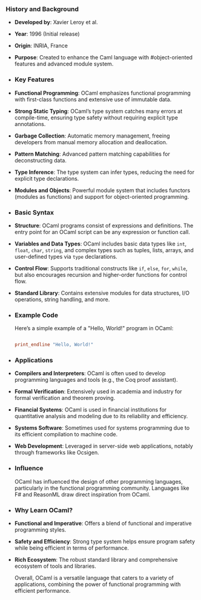 ### **History and Background**
- **Developed by**: Xavier Leroy et al.
- **Year**: 1996 (Initial release)
- **Origin**: INRIA, France
- **Purpose**: Created to enhance the Caml language with #object-oriented features and advanced module system.
- ### **Key Features**
- **Functional Programming**: OCaml emphasizes functional programming with first-class functions and extensive use of immutable data.
- **Strong Static Typing**: OCaml’s type system catches many errors at compile-time, ensuring type safety without requiring explicit type annotations.
- **Garbage Collection**: Automatic memory management, freeing developers from manual memory allocation and deallocation.
- **Pattern Matching**: Advanced pattern matching capabilities for deconstructing data.
- **Type Inference**: The type system can infer types, reducing the need for explicit type declarations.
- **Modules and Objects**: Powerful module system that includes functors (modules as functions) and support for object-oriented programming.
- ### **Basic Syntax**
- **Structure**: OCaml programs consist of expressions and definitions. The entry point for an OCaml script can be any expression or function call.
- **Variables and Data Types**: OCaml includes basic data types like `int`, `float`, `char`, `string`, and complex types such as tuples, lists, arrays, and user-defined types via `type` declarations.
- **Control Flow**: Supports traditional constructs like `if`, `else`, `for`, `while`, but also encourages recursion and higher-order functions for control flow.
- **Standard Library**: Contains extensive modules for data structures, I/O operations, string handling, and more.
- ### **Example Code**
  
  Here’s a simple example of a "Hello, World!" program in OCaml:
  
  ```ocaml
  
  print_endline "Hello, World!"
  
  ```
- ### **Applications**
- **Compilers and Interpreters**: OCaml is often used to develop programming languages and tools (e.g., the Coq proof assistant).
- **Formal Verification**: Extensively used in academia and industry for formal verification and theorem proving.
- **Financial Systems**: OCaml is used in financial institutions for quantitative analysis and modeling due to its reliability and efficiency.
- **Systems Software**: Sometimes used for systems programming due to its efficient compilation to machine code.
- **Web Development**: Leveraged in server-side web applications, notably through frameworks like Ocsigen.
- ### **Influence**
  
  OCaml has influenced the design of other programming languages, particularly in the functional programming community. Languages like F# and ReasonML draw direct inspiration from OCaml.
- ### **Why Learn OCaml?**
- **Functional and Imperative**: Offers a blend of functional and imperative programming styles.
- **Safety and Efficiency**: Strong type system helps ensure program safety while being efficient in terms of performance.
- **Rich Ecosystem**: The robust standard library and comprehensive ecosystem of tools and libraries.
  
  Overall, OCaml is a versatile language that caters to a variety of applications, combining the power of functional programming with efficient performance.